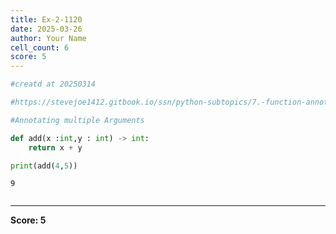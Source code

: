 ```yaml
---
title: Ex-2-1120
date: 2025-03-26
author: Your Name
cell_count: 6
score: 5
---
```


```python
#creatd at 20250314
```


```python
#https://stevejoe1412.gitbook.io/ssn/python-subtopics/7.-function-annotations
```


```python
#Annotating multiple Arguments
```


```python
def add(x :int,y : int) -> int:
    return x + y
```


```python
print(add(4,5))
```

    9



```python

```


---
**Score: 5**